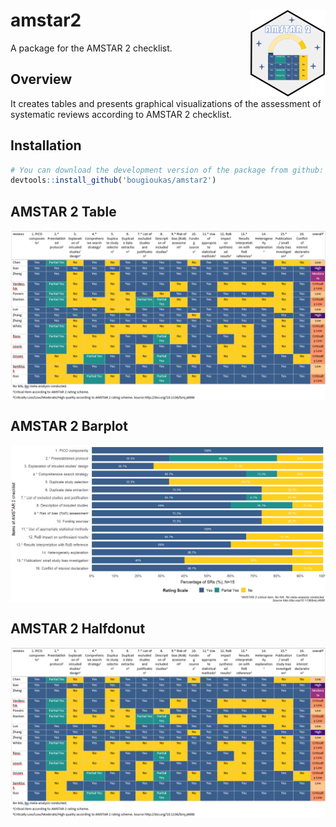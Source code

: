 # amstar2 <img src="man/figures/logo.png" align="right" height="139" />
A package for the AMSTAR 2 checklist.



## Overview
It creates tables and presents graphical visualizations of the assessment of systematic reviews according to AMSTAR 2 checklist.


## Installation

``` r
# You can download the development version of the package from github:
devtools::install_github('bougioukas/amstar2')
```



## AMSTAR 2 Table
<img src="man/figures/amstar_table.png" align="center" width="620" />


## AMSTAR 2 Barplot
<img src="man/figures/amstar_barplot.png" align="center" width="620" />

## AMSTAR 2 Halfdonut
<img src="man/figures/amstar_table.png" align="center" width="620" />





